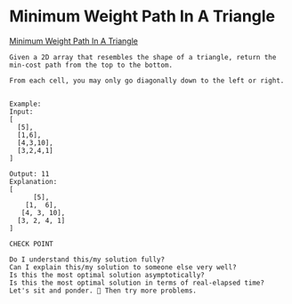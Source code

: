 # Minimum Weight Path In A Triangle
[Minimum Weight Path In A Triangle](https://backtobackswe.com/platform/content/minimum-weight-path-in-a-triangle)

```
Given a 2D array that resembles the shape of a triangle, return the min-cost path from the top to the bottom.

From each cell, you may only go diagonally down to the left or right.


Example:
Input:
[
  [5],
  [1,6],
  [4,3,10],
  [3,2,4,1]
]

Output: 11
Explanation:
[
      [5],
    [1,  6],
   [4, 3, 10],
  [3, 2, 4, 1]
]

```


```
CHECK POINT

Do I understand this/my solution fully?
Can I explain this/my solution to someone else very well?
Is this the most optimal solution asymptotically?
Is this the most optimal solution in terms of real-elapsed time?
Let's sit and ponder. 🤔 Then try more problems.
```